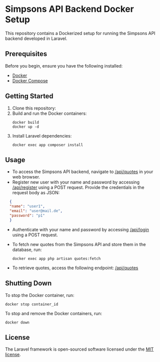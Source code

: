 # Simpsons API Backend Docker Setup

This repository contains a Dockerized setup for running the Simpsons API backend developed in Laravel.

## Prerequisites

Before you begin, ensure you have the following installed:

- [Docker](https://www.docker.com/get-started)
- [Docker Compose](https://docs.docker.com/compose/install/)

## Getting Started

1. Clone this repository:
2. Build and run the Docker containers:
   ```shell
   docker build
   docker up -d
   ```
3. Install Laravel dependencies:
    ```shell
    docker exec app composer install
   ```

## Usage

- To access the Simpsons API backend, navigate to [/api/quotes](http://localhost:8000) in your web browser.
- Register new user with your name and password by accessing [/api/register](http://localhost:8000/api/register) using a POST request. Provide the credentials in the request body as JSON:
```json
  {
  "name": "user1",
  "email": "user@mail.de",
  "password": "p1"
  }
```
- Authenticate with your name and password by accessing [/api/login](http://localhost:8000/api/login) using a POST request.

- To fetch new quotes from the Simpsons API and store them in the database, run:
   ```shell
   docker exec app php artisan quotes:fetch
   ```
- To retrieve quotes, access the following endpoint: [/api/quotes](http://localhost:8000/api/quotes)

## Shutting Down
To stop the Docker container, run:
   ```shell
   docker stop container_id
   ```
To stop and remove the Docker containers, run:
   ```shell
   docker down
   ```
## License

The Laravel framework is open-sourced software licensed under the [MIT license](https://opensource.org/licenses/MIT).
